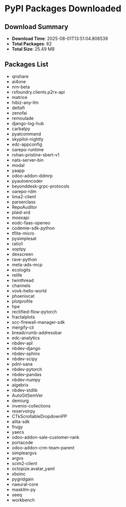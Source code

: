 # PyPI Packages Downloaded

## Download Summary
- **Download Time**: 2025-08-01T13:51:04.806539
- **Total Packages**: 82
- **Total Size**: 25.49 MB

## Packages List
- qnshare
- ai4one
- nrn-beta
- rxfoundry.clients.p2rx-api
- matrice
- hibiz-any-llm
- deltafi
- zenofai
- remoulade
- django-log-hub
- carbatpy
- pyatcommand
- skypilot-nightly
- edc-appconfig
- oarepo-runtime
- rohan-pristine-sbert-v1
- nats-server-bin
- modal
- yaapp
- odoo-addon-ddmrp
- pyautoencoder
- beyonddesk-grpc-protocols
- oarepo-rdm
- lima2-client
- parserclass
- RepoAuditor
- plaid-xrd
- moexapi
- eodc-faas-openeo
- codemie-sdk-python
- tflite-micro
- pysimplesat
- ratio1
- xoptpy
- dexscreen
- rave-python
- meta-ads-mcp
- ecologits
- relife
- twinthread
- channels
- vovk-hello-world
- phoenixcat
- plotprofile
- hpe
- rectified-flow-pytorch
- fractalplots
- scc-firewall-manager-sdk
- mergify-cli
- breadcrumb-addressbar
- edc-analytics
- nbdev-apl
- nbdev-django
- nbdev-sphinx
- nbdev-scipy
- pdnl-sana
- nbdev-pytorch
- nbdev-pandas
- nbdev-numpy
- algebrix
- nbdev-stdlib
- AutoGitSemVer
- demiurg
- invenio-collections
- reservoirpy
- CTkScrollableDropdownPP
- alita-sdk
- frugy
- yaecs
- odoo-addon-sale-customer-rank
- portacode
- odoo-addon-crm-team-parent
- simpleargvs
- argvs
- scim2-client
- octopize.avatar_yaml
- xboinc
- pygridgain
- naeural-core
- maskllm-py
- seeq
- workbench
